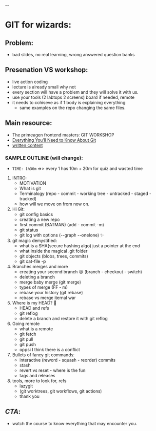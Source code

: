 --










# GIT for wizards:






















## Problem:
- bad slides, no real learning, wrong answered question banks

























## Presenation VS workshop:
- live action coding
- lecture is already small why not
- every section will have a problem and they will solve it with us.
- use your tools (2 labtops 2 screens) board if needed, remote 
- it needs to cohiseve as if 1 body is explaining everything 
    - same examples on the repo changing the same files.























## Main resource:
- The primeagen frontend masters: GIT WORKSHOP
- [Everything You'll Need to Know About Git](https://frontendmasters.com/workshops/git/) 
- [written content](https://theprimeagen.github.io/fem-git/)
























### SAMPLE OUTLINE (will change):
- `TIME: 1h30m` =>> every 1 has 10m + 20m for quiz and wasted time


1. INTRO:
    - MOTIVATION
    - What is git
    - Terminalogy (repo - commit - working tree - untracked - staged - tracked)
    - how will we move on from now on.
2. Hi Git:
    - git config basics
    - creating a new repo
    - first commit (BATMAN) (add  - commit -m)
    - git status
    - git log with options (--graph --onelone) ✨
3. git magic demystified:
    - what is a SHA(secure hashing algo) just a pointer at the end
    - what inside the magical .git folder
    - git objects (blobs, trees, commits)
    - git cat-file -p
4. Branches merges and more
    - creating your second branch 😉 (branch - checkout - switch)
    - deleting a branch
    - merge baby merge (git merge)
    - types of merge (FF - m)
    - rebase your history (git rebase)
    - rebase vs merge iternal war
5. Where is my HEAD? 🧟
    - HEAD and refs
    - git reflog
    - delete a branch and restore it with git reflog
6. Going remote
    - what is a remote
    - git fetch
    - git pull
    - git push
    - oppsi I think there is a conflict
7. Bullets of fancy git commands:
    - interactive (reword - squash - reorder) commits
    - stash
    - revert vs reset - where is the fun
    - tags and releases
8. tools, more to look for, refs
    - lazygit
    - (git worktrees, git workflows, git actions)
    - thank you























## _CTA_:
- watch the course to know everything that may encounter you.
